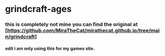 # grindcraft-ages
### this is completely not mine you can find the original at [https://github.com/MiraTheCat/mirathecat.github.io/tree/main/grindcraft]

#### edit i am only using this for my games site.
